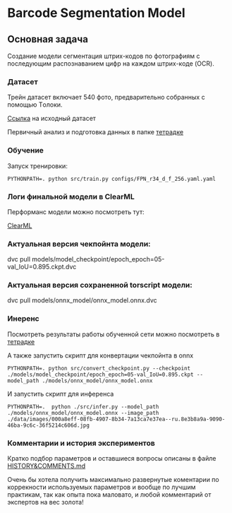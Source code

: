 # Barcode Segmentation Model

## Основная задача

Создание модели сегментация штрих-кодов по фотографиям c последующим распознаванием цифр на каждом штрих-коде (OCR).

### Датасет

Трейн датасет включает 540 фото, предварительно собранных с помощью Tолоки.

[Ссылка](https://disk.yandex.ru/d/pRFNuxLQUZcDDg) на исходный датасет

Первичный анализ и подготовка данных в папке [тетрадке](notebooks/EDA.ipynb)

### Обучение

Запуск тренировки:

```
PYTHONPATH=. python src/train.py configs/FPN_r34_d_f_256.yaml.yaml
```

### Логи финальной модели в ClearML

Перформанс модели можно посмотреть тут:

[ClearML](https://app.clear.ml/projects/03d0e1fbd7854729b147d47e858fcc91/experiments/a59da8e539e645f0ab47fb7f0a5a6b21/output/execution)


### Актуальная версия чекпойнта модели:

dvc pull models/model_checkpoint/epoch_epoch=05-val_IoU=0.895.ckpt.dvc

### Актуальная версия сохраненной torscript модели:

dvc pull models/onnx_model/onnx_model.onnx.dvc

### Инеренс

Посмотреть результаты работы обученной сети можно посмотреть в [тетрадке](notebooks/inference.ipynb)

А также запустить скрипт для конвертации чекпойнта в onnx
```
PYTHONPATH=. python src/convert_checkpoint.py --checkpoint ./models/model_checkpoint/epoch_epoch=05-val_IoU=0.895.ckpt --model_path ./models/onnx_model/onnx_model.onnx
```

И запустить скрипт для инференса
```
PYTHONPATH=.  python ./src/infer.py --model_path ./models/onnx_model/onnx_model.onnx --image_path ./data/images/000a8eff-08fb-4907-8b34-7a13ca7e37ea--ru.8e3b8a9a-9090-46ba-9c6c-36f5214c606d.jpg
```

### Комментарии и история экспериментов 

Кратко подбор параметров и оставшиеся вопросы описаны в файле [HISTORY&COMMENTS.md](HISTORY&COMMENTS.md)

Очень бы хотела получить максимально развернутые коментарии по коррекности используемых параметров и вообще по лучшим практикам, так как опыта пока маловато, и любой комментарий от экспертов на вес золота! 